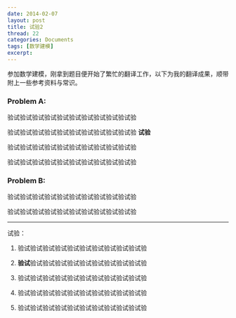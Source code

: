 ```yaml
---
date: 2014-02-07
layout: post
title: 试验2
thread: 22
categories: Documents
tags: [数学建模]
excerpt: 
---
```


参加数学建模，刚拿到题目便开始了繁忙的翻译工作，以下为我的翻译成果，顺带附上一些参考资料与常识。

### Problem A: 

验试验试验试验试验试验试验试验试验试验试验

验试验试验试验试验试验试验试验试验试验试验
**试验**

验试验试验试验试验试验试验试验试验试验试验

验试验试验试验试验试验试验试验试验试验试验

### Problem B:
验试验试验试验试验试验试验试验试验试验试验

验试验试验试验试验试验试验试验试验试验试验

----

试验：

1. 验试验试验试验试验试验试验试验试验试验试验

2. **验试**验试验试验试验试验试验试验试验试验试验

3. 验试验试验试验试验试验试验试验试验试验试验

4. 验试验试验试验试验试验试验试验试验试验试验

5. 验试验试验试验试验试验试验试验试验试验试验
